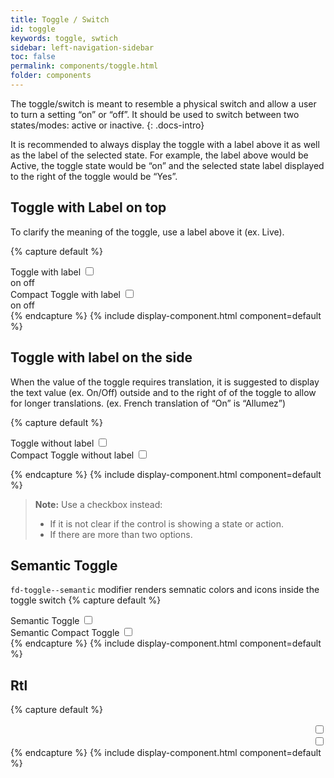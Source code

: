 ```yaml
---
title: Toggle / Switch
id: toggle
keywords: toggle, swtich
sidebar: left-navigation-sidebar
toc: false
permalink: components/toggle.html
folder: components
---
```


The toggle/switch is meant to resemble a physical switch and allow a user to turn a setting “on” or “off”. It should be used to switch between two states/modes: active or inactive.
{: .docs-intro}

It is recommended to always display the toggle with a label above it as well as the label of the selected state. For example, the label above would be Active, the toggle state would be “on” and the selected state label displayed to the right of the toggle would be “Yes”.


## Toggle with Label on top
To clarify the meaning of the toggle, use a label above it (ex. Live).

{% capture default %}
<div class="fd-form-group">
    <div class="fd-form-item">
        <label class="fd-form-label">Toggle with label</label>
        <label class="fd-form-label fd-form-label--toggle">
            <span class="fd-toggle">
                <input class="fd-toggle__input" type="checkbox" name="" value="" id="y21YO3911">
                <div class="fd-toggle__wrapper">
                    <div class="fd-toggle__inner">
                        <span class="fd-toggle__label">on</span>
                        <span class="fd-toggle__switch" role="presentation"></span>
                        <span class="fd-toggle__label">off</span>
                    </div>
                </div>
            </span>
        </label>
    </div>
    <div class="fd-form-item">
        <label class="fd-form-label">Compact Toggle with label</label>
        <label class="fd-form-label fd-form-label--toggle">
            <span class="fd-toggle fd-toggle--compact">
                <input class="fd-toggle__input" type="checkbox" name="" value="" id="y21YO3911">
                <div class="fd-toggle__wrapper">
                    <div class="fd-toggle__inner">
                        <span class="fd-toggle__label">on</span>
                        <span class="fd-toggle__switch" role="presentation"></span>
                        <span class="fd-toggle__label">off</span>
                    </div>
                </div>
            </span>
        </label>
    </div>
</div>
{% endcapture %}
{% include display-component.html component=default %}

## Toggle with label on the side
When the value of the toggle requires translation, it is suggested to display the text value (ex. On/Off) outside and to the right of of the toggle to allow for longer translations.  (ex. French translation of “On” is “Allumez”)

{% capture default %}
<div class="fd-form-group">
    <div class="fd-form-item">
        <label class="fd-form-label">Toggle without label</label>
        <label class="fd-form-label fd-form-label--toggle">
            <span class="fd-toggle fd-toggle--no-label">
                <input class="fd-toggle__input" type="checkbox" name="" value="" id="y21YO3251">
                <div class="fd-toggle__wrapper">
                    <div class="fd-toggle__inner">
                        <span class="fd-toggle__switch" role="presentation"></span>
                    </div>
                </div>
            </span>
        </label>
    </div>
    <div class="fd-form-item">
        <label class="fd-form-label">Compact Toggle without label</label>
        <label class="fd-form-label fd-form-label--toggle">
            <span class="fd-toggle fd-toggle--no-label fd-toggle--compact">
                <input class="fd-toggle__input" type="checkbox" name="" value="" id="y21YO3431">
                <div class="fd-toggle__wrapper">
                    <div class="fd-toggle__inner">
                        <span class="fd-toggle__switch" role="presentation"></span>
                    </div>
                </div>
            </span>
        </label>
    </div>
</div>

{% endcapture %}
{% include display-component.html component=default %}

> **Note:** Use a checkbox instead: 
> -	If it is not clear if the control is showing a state or action. 
> -	If there are more than two options.

## Semantic Toggle
`fd-toggle--semantic` modifier renders semnatic colors and icons inside the toggle switch
{% capture default %}
<div class="fd-form-group">
    <div class="fd-form-item">
        <label class="fd-form-label">Semantic Toggle</label>
        <label class="fd-form-label fd-form-label--toggle">
            <span class="fd-toggle fd-toggle--semantic">
                <input class="fd-toggle__input" type="checkbox" name="" value="" id="y21YO3251">
                <div class="fd-toggle__wrapper">
                    <div class="fd-toggle__inner">
                        <span class="fd-toggle__label fd-toggle__icon-on sap-icon--accept"></span>
                        <span class="fd-toggle__switch" role="presentation"></span>
                        <span class="fd-toggle__label fd-toggle__icon-off sap-icon--decline"></span>
                    </div>
                </div>
            </span>
        </label>
    </div>
    <div class="fd-form-item">
        <label class="fd-form-label">Semantic Compact Toggle</label>
        <label class="fd-form-label fd-form-label--toggle">
            <span class="fd-toggle fd-toggle--semantic fd-toggle--compact">
                <input class="fd-toggle__input" type="checkbox" name="" value="" id="y21YO3431">
                <div class="fd-toggle__wrapper">
                    <div class="fd-toggle__inner">
                        <span class="fd-toggle__label fd-toggle__icon-on sap-icon--accept"></span>
                        <span class="fd-toggle__switch" role="presentation"></span>
                        <span class="fd-toggle__label fd-toggle__icon-off sap-icon--decline"></span>
                    </div>
                </div>
            </span>
        </label>
    </div>
</div>
{% endcapture %}
{% include display-component.html component=default %}

## Rtl

{% capture default %}
<div dir="rtl">
    <label class="fd-form-label fd-form-label--toggle" >
        <span class="fd-toggle fd-toggle--semantic" >
            <input class="fd-toggle__input" type="checkbox" name="" value="" id="y21YO3911">
            <div class="fd-toggle__wrapper">
                <div class="fd-toggle__inner">
                    <span class="fd-toggle__label fd-toggle__icon-on sap-icon--accept"></span>
                    <span class="fd-toggle__switch" role="presentation"></span>
                    <span class="fd-toggle__label fd-toggle__icon-off sap-icon--decline"></span>
                </div>
            </div>
        </span>
    </label>
    <label class="fd-form-label fd-form-label--toggle">
        <span class="fd-toggle fd-toggle--semantic fd-toggle--compact" >
            <input class="fd-toggle__input" type="checkbox" name="" value="" id="y21YO3911">
            <div class="fd-toggle__wrapper">
                <div class="fd-toggle__inner">
                    <span class="fd-toggle__label fd-toggle__icon-on sap-icon--accept"></span>
                    <span class="fd-toggle__switch" role="presentation"></span>
                    <span class="fd-toggle__label fd-toggle__icon-off sap-icon--decline"></span>
                </div>
            </div>
        </span>
    </label>
</div>
{% endcapture %}
{% include display-component.html component=default %}
